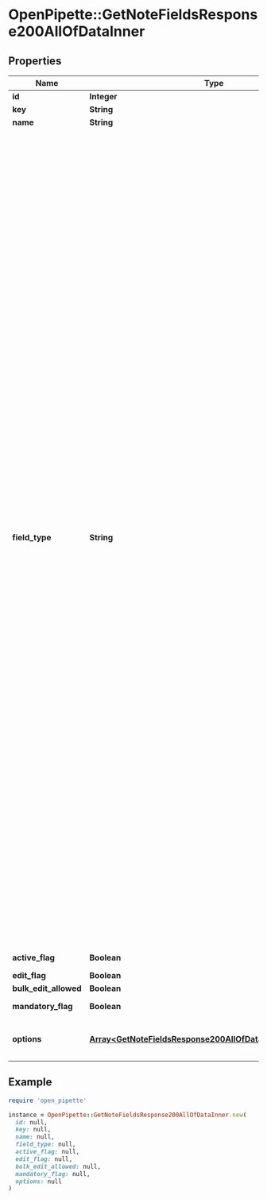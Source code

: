 # OpenPipette::GetNoteFieldsResponse200AllOfDataInner

## Properties

| Name | Type | Description | Notes |
| ---- | ---- | ----------- | ----- |
| **id** | **Integer** | The ID of the field | [optional] |
| **key** | **String** | The key of the field | [optional] |
| **name** | **String** | The name of the field | [optional] |
| **field_type** | **String** | The type of the field&lt;table&gt;&lt;tr&gt;&lt;th&gt;Value&lt;/th&gt;&lt;th&gt;Description&lt;/th&gt;&lt;/tr&gt;&lt;tr&gt;&lt;td&gt;&#x60;address&#x60;&lt;/td&gt;&lt;td&gt;Address field&lt;/td&gt;&lt;/tr&gt;&lt;tr&gt;&lt;td&gt;&#x60;date&#x60;&lt;/td&gt;&lt;td&gt;Date (format YYYY-MM-DD)&lt;/td&gt;&lt;/tr&gt;&lt;tr&gt;&lt;td&gt;&#x60;daterange&#x60;&lt;/td&gt;&lt;td&gt;Date-range field (has a start date and end date value, both YYYY-MM-DD)&lt;/td&gt;&lt;/tr&gt;&lt;tr&gt;&lt;td&gt;&#x60;double&#x60;&lt;/td&gt;&lt;td&gt;Numeric value&lt;/td&gt;&lt;/tr&gt;&lt;tr&gt;&lt;td&gt;&#x60;enum&#x60;&lt;/td&gt;&lt;td&gt;Options field with a single possible chosen option&lt;/td&gt;&lt;/tr&gt;&lt;tr&gt;&lt;/tr&gt;&lt;tr&gt;&lt;td&gt;&#x60;monetary&#x60;&lt;/td&gt;&lt;td&gt;Monetary field (has a numeric value and a currency value)&lt;/td&gt;&lt;/tr&gt;&lt;tr&gt;&lt;td&gt;&#x60;org&#x60;&lt;/td&gt;&lt;td&gt;Organization field (contains an organization ID which is stored on the same account)&lt;/td&gt;&lt;/tr&gt;&lt;tr&gt;&lt;td&gt;&#x60;people&#x60;&lt;/td&gt;&lt;td&gt;Person field (contains a person ID which is stored on the same account)&lt;/td&gt;&lt;/tr&gt;&lt;tr&gt;&lt;td&gt;&#x60;phone&#x60;&lt;/td&gt;&lt;td&gt;Phone field (up to 255 numbers and/or characters)&lt;/td&gt;&lt;/tr&gt;&lt;tr&gt;&lt;td&gt;&#x60;set&#x60;&lt;/td&gt;&lt;td&gt;Options field with a possibility of having multiple chosen options&lt;/td&gt;&lt;/tr&gt;&lt;tr&gt;&lt;td&gt;&#x60;text&#x60;&lt;/td&gt;&lt;td&gt;Long text (up to 65k characters)&lt;/td&gt;&lt;/tr&gt;&lt;tr&gt;&lt;td&gt;&#x60;time&#x60;&lt;/td&gt;&lt;td&gt;Time field (format HH:MM:SS)&lt;/td&gt;&lt;/tr&gt;&lt;tr&gt;&lt;td&gt;&#x60;timerange&#x60;&lt;/td&gt;&lt;td&gt;Time-range field (has a start time and end time value, both HH:MM:SS)&lt;/td&gt;&lt;/tr&gt;&lt;tr&gt;&lt;td&gt;&#x60;user&#x60;&lt;/td&gt;&lt;td&gt;User field (contains a user ID of another Pipedrive user)&lt;/td&gt;&lt;/tr&gt;&lt;tr&gt;&lt;td&gt;&#x60;varchar&#x60;&lt;/td&gt;&lt;td&gt;Text (up to 255 characters)&lt;/td&gt;&lt;/tr&gt;&lt;tr&gt;&lt;td&gt;&#x60;varchar_auto&#x60;&lt;/td&gt;&lt;td&gt;Autocomplete text (up to 255 characters)&lt;/td&gt;&lt;/tr&gt;&lt;tr&gt;&lt;td&gt;&#x60;visible_to&#x60;&lt;/td&gt;&lt;td&gt;System field that keeps item&#39;s visibility setting&lt;/td&gt;&lt;/tr&gt;&lt;/table&gt; | [optional] |
| **active_flag** | **Boolean** | The active flag of the field | [optional] |
| **edit_flag** | **Boolean** | The edit flag of the field | [optional] |
| **bulk_edit_allowed** | **Boolean** | Not used | [optional] |
| **mandatory_flag** | **Boolean** | Whether or not the field is mandatory | [optional] |
| **options** | [**Array&lt;GetNoteFieldsResponse200AllOfDataInnerOptionsInner&gt;**](GetNoteFieldsResponse200AllOfDataInnerOptionsInner.md) | The options of the field. When there are no options, &#x60;null&#x60; is returned. | [optional] |

## Example

```ruby
require 'open_pipette'

instance = OpenPipette::GetNoteFieldsResponse200AllOfDataInner.new(
  id: null,
  key: null,
  name: null,
  field_type: null,
  active_flag: null,
  edit_flag: null,
  bulk_edit_allowed: null,
  mandatory_flag: null,
  options: null
)
```

